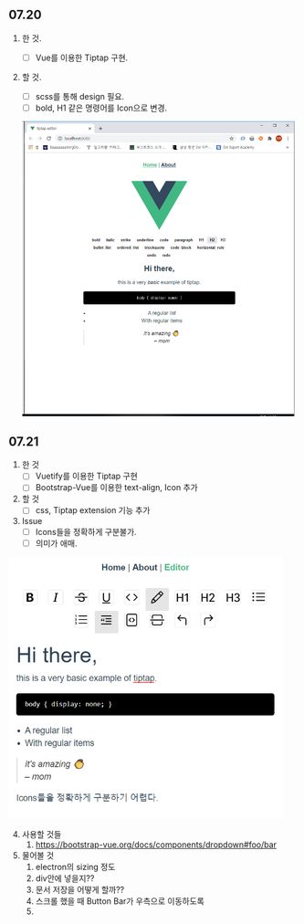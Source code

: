 ## 07.20



1. 한 것.
   
   - [ ] Vue를 이용한 Tiptap 구현.
2. 할 것.
   - [ ] scss를 통해 design 필요.
   - [ ] bold, H1 같은 명령어를 Icon으로 변경.
   
   ![image-20200720225654797](./images/image-20200720225654797.png)



## 07.21



1. 한 것
   - [ ] Vuetify를 이용한 Tiptap 구현
   - [ ] Bootstrap-Vue를 이용한 text-align, Icon 추가
2. 할 것
   - [ ] css, Tiptap extension 기능 추가
3. Issue
   - [ ] Icons들을 정확하게 구분불가.
   - [ ] 의미가 애매.

<img src="images/image-20200721175929641.png" alt="image-20200721175929641" style="zoom:67%;" />

4. 사용할 것들
   1. https://bootstrap-vue.org/docs/components/dropdown#foo/bar
5. 물어볼 것
   1. electron의 sizing 정도
   2. div안에 넣을지??
   3. 문서 저장을 어떻게 할까??
   4. 스크롤 했을 때 Button Bar가 우측으로 이동하도록
   5. 